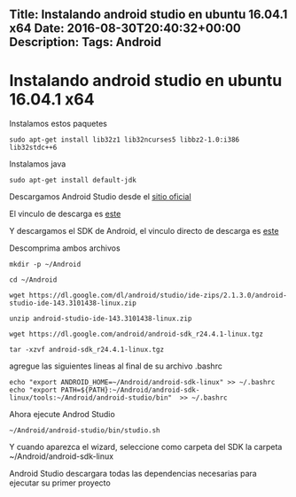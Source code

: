 Title: Instalando android studio en ubuntu 16.04.1 x64 
Date: 2016-08-30T20:40:32+00:00
Description: 
Tags: Android
---
# Instalando android studio en ubuntu 16.04.1 x64 

Instalamos estos paquetes
```
sudo apt-get install lib32z1 lib32ncurses5 libbz2-1.0:i386 lib32stdc++6
```

Instalamos java
```
sudo apt-get install default-jdk
```
Descargamos Android Studio desde el [sitio oficial](https://developer.android.com/studio/index.html)

El vinculo de descarga es [este](https://dl.google.com/dl/android/studio/ide-zips/2.1.3.0/android-studio-ide-143.3101438-linux.zip)

Y descargamos el SDK de Android, el vinculo directo de descarga es [este](https://dl.google.com/android/android-sdk_r24.4.1-linux.tgz)

Descomprima ambos archivos

```
mkdir -p ~/Android

cd ~/Android

wget https://dl.google.com/dl/android/studio/ide-zips/2.1.3.0/android-studio-ide-143.3101438-linux.zip

unzip android-studio-ide-143.3101438-linux.zip

wget https://dl.google.com/android/android-sdk_r24.4.1-linux.tgz

tar -xzvf android-sdk_r24.4.1-linux.tgz

```

agregue las siguientes lineas al final de su archivo .bashrc

```
echo "export ANDROID_HOME=~/Android/android-sdk-linux" >> ~/.bashrc
echo "export PATH=${PATH}:~/Android/android-sdk-linux/tools:~/Android/android-studio/bin"  >> ~/.bashrc
```

Ahora ejecute Androd Studio

```
~/Android/android-studio/bin/studio.sh
```

Y cuando aparezca el wizard, seleccione como carpeta del SDK la carpeta ~/Android/android-sdk-linux

Android Studio descargara todas las dependencias necesarias para ejecutar su primer proyecto 